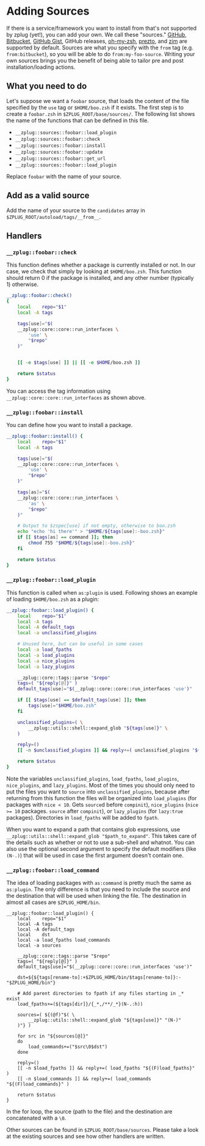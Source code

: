 # Adding Sources

If there is a service/framework you want to install from that's not supported
by zplug (yet!), you can add your own. We call these "sources."
[GitHub](https://github.com), [Bitbucket](https://bitbucket.org), [GitHub
Gist](https://gist.github.com), GitHub releases,
[oh-my-zsh](https://github.com/robbyrussell/oh-my-zsh),
[prezto](https://github.com/sorin-ionescu/prezto), and
[zim](https://github.com/Eriner/zim) are supported by default.
Sources are what you specify with the `from` tag (e.g. `from:bitbucket`), so
you will be able to do `from:my-foo-source`.  Writing your own sources brings
you the benefit of being able to tailor pre and post installation/loading
actions.

## What you need to do

Let's suppose we want a `foobar` source, that loads the content of the
file specified by the `use` tag or `$HOME/boo.zsh` if it exists. The first
step is to create a `foobar.zsh` in `$ZPLUG_ROOT/base/sources/`. The following
list shows the name of the functions that can be defined in this file.

- `__zplug::sources::foobar::load_plugin`
- `__zplug::sources::foobar::check`
- `__zplug::sources::foobar::install`
- `__zplug::sources::foobar::update`
- `__zplug::sources::foobar::get_url`
- `__zplug::sources::foobar::load_plugin`

Replace `foobar` with the name of your source.

## Add as a valid source

Add the name of your source to the `candidates` array in
`$ZPLUG_ROOT/autoload/tags/__from__`.

## Handlers

### `__zplug::foobar::check`

This function defines whether a package is currently installed or not. In our
case, we check that simply by looking at `$HOME/boo.zsh`. This function should
return 0 if the package is installed, and any other number (typically 1)
otherwise.

```zsh
__zplug::foobar::check()
{
    local    repo="$1"
    local -A tags

    tags[use]="$(
    __zplug::core::core::run_interfaces \
        'use' \
        "$repo"
    )"


    [[ -e $tags[use] ]] || [[ -e $HOME/boo.zsh ]]

    return $status
}
```

You can access the tag information using
`__zplug::core::core::run_interfaces` as shown above.

### `__zplug::foobar::install`

You can define how you want to install a package.

```zsh
__zplug::foobar::install() {
    local    repo="$1"
    local -A tags

    tags[use]="$(
    __zplug::core::core::run_interfaces \
        'use' \
        "$repo"
    )"

    tags[as]="$(
    __zplug::core::core::run_interfaces \
        'as' \
        "$repo"
    )"

    # Output to $zspec[use] if not empty, otherwise to boo.zsh
    echo "echo 'hi there'" > "$HOME/${tags[use]:-boo.zsh}"
    if [[ $tags[as] == command ]]; then
        chmod 755 "$HOME/${tags[use]:-boo.zsh}"
    fi

    return $status
}
```

### `__zplug::foobar::load_plugin`

This function is called when `as:plugin` is used. Following shows an example
of loading `$HOME/boo.zsh` as a plugin:

```zsh
__zplug::foobar::load_plugin() {
    local    repo="$1"
    local -A tags
    local -A default_tags
    local -a unclassified_plugins

    # Unused here, but can be useful in some cases
    local -a load_fpaths
    local -a load_plugins
    local -a nice_plugins
    local -a lazy_plugins

    __zplug::core::tags::parse "$repo"
    tags=( "${reply[@]}" )
    default_tags[use]="$(__zplug::core::core::run_interfaces 'use')"

    if [[ $tags[use] == $default_tags[use] ]]; then
        tags[use]="$HOME/boo.zsh"
    fi

    unclassified_plugins=( \
        __zplug::utils::shell::expand_glob "${tags[use]}" \
    )

    reply=()
    [[ -n $unclassified_plugins ]] && reply+=( unclassified_plugins "${(F)unclassified_plugins}" )

    return $status
}
```

Note the variables `unclassified_plugins`, `load_fpaths`, `load_plugins`,
`nice_plugins`, and `lazy_plugins`. Most of the times you should only need to
put the files you want to `source` into `unclassified_plugins`, because after
returning from this function the files will be organized into `load_plugins`
(for packages with `nice < 10`. Gets `source`d before `compinit`),
`nice_plugins` (`nice >= 10` packages. `source` after `compinit`), or
`lazy_plugins` (for `lazy:true` packages). Directories in `load_fpaths` will
be added to `fpath`.

When you want to expand a path that contains glob expressions, use
`__zplug::utils::shell::expand_glob "$path_to_expand"`. This takes care of the
details such as whether or not to use a sub-shell and whatnot. You can also
use the optional second argument to specify the default modifiers (like
`(N-.)`) that will be used in case the first argument doesn't contain one.

### `__zplug::foobar::load_command`

The idea of loading packages with `as:command` is pretty much the same as
`as:plugin`. The only difference is that you need to include the source and
the destination that will be used when linking the file. The destination in
almost all cases are `$ZPLUG_HOME/bin`.

```
__zplug::foobar::load_plugin() {
    local    repo="$1"
    local -A tags
    local -A default_tags
    local    dst
    local -a load_fpaths load_commands
    local -a sources

    __zplug::core::tags::parse "$repo"
    tags=( "${reply[@]}" )
    default_tags[use]="$(__zplug::core::core::run_interfaces 'use')"

    dst=${${tags[rename-to]:+$ZPLUG_HOME/bin/$tags[rename-to]}:-"$ZPLUG_HOME/bin"}

    # Add parent directories to fpath if any files starting in _* exist
    load_fpaths+=(${tags[dir]}/{_*,/**/_*}(N-.:h))

    sources=( ${(@f)"$( \
        __zplug::utils::shell::expand_glob "${tags[use]}" "(N-)"
    )"} )

    for src in "${sources[@]}"
    do
        load_commands+=("$src\0$dst")
    done

    reply=()
    [[ -n $load_fpaths ]] && reply+=( load_fpaths "${(F)load_fpaths}" )
    [[ -n $load_commands ]] && reply+=( load_commands "${(F)load_commands}" )

    return $status
}
```

In the for loop, the source (path to the file) and the destination are
concatenated with a `\0`.

Other sources can be found in `$ZPLUG_ROOT/base/sources`. Please take a look
at the existing sources and see how other handlers are written.
